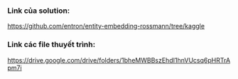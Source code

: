### Link của solution:

https://github.com/entron/entity-embedding-rossmann/tree/kaggle

### Link các file thuyết trình:

https://drive.google.com/drive/folders/1bheMWBBszEhdI1hnVUcsq6pHRTrApm7i
